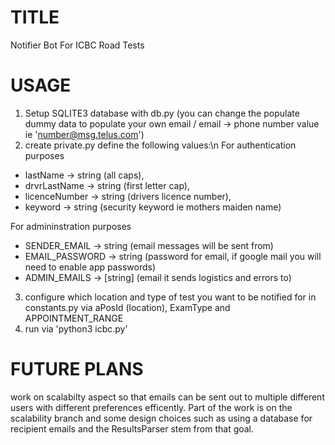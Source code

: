 # TITLE
Notifier Bot For ICBC Road Tests

# USAGE
1) Setup SQLITE3 database with db.py (you can change the populate dummy data to populate your own email / email -> phone number value ie 'number@msg.telus.com')
2) create private.py
define the following values:\n
For authentication purposes
- lastName -> string (all caps),
- drvrLastName -> string (first letter cap),
- licenceNumber -> string (drivers licence number), 
- keyword -> string (security keyword ie mothers maiden name)

For admininstration purposes
- SENDER_EMAIL -> string (email messages will be sent from)
- EMAIL_PASSWORD -> string (password for email, if google mail you will need to enable app passwords)
- ADMIN_EMAILS -> [string] (email it sends logistics and errors to)

3) configure which location and type of test you want to be notified for in constants.py via aPosId (location), ExamType and APPOINTMENT_RANGE
4) run via 'python3 icbc.py'
  
  
# FUTURE PLANS
work on scalabilty aspect so that emails can be sent out to multiple different users with different preferences efficently. Part of the work is on the scalability branch and some design choices such as using a database for recipient emails and the ResultsParser stem from that goal.
